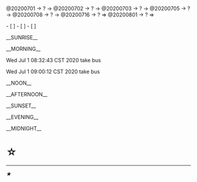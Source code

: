 <link rel="stylesheet"  type="text/css" href="s-activity.css"/>
<p class=todo>@20200701 → ? → @20200702 → ? → @20200703 → ? → @20200705 → ? → @20200708 → ? → @20200716 → ? ⇒ @20200801 → ? ⇒ </p>
- [ ]    
- [ ]    
- [ ]    

<p class="tb">__SUNRISE__</p>
<p class="tb">__MORNING__</p>
<p class="ac">Wed Jul  1 08:32:43 CST 2020 take bus</p>
<p class="ac">Wed Jul  1 09:00:12 CST 2020 take bus</p>
<p class="tb">__NOON__</p>
<p class="tb">__AFTERNOON__</p>
<p class="tb">__SUNSET__</p>
<p class="tb">__EVENING__</p>
<p class="tb">__MIDNIGHT__</p>

# ☆   

---
_★_

